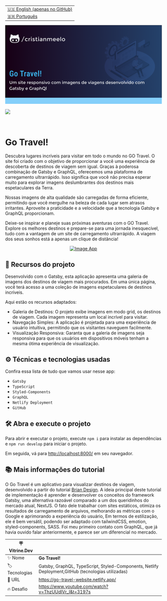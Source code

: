 <table align="right">
  <tr>
    <td>
      <a href="README-EN.md">🇺🇸 English (apenas no GitHub)</a>
    </td>
  </tr>
  <tr>
    <td>
      <a href="README.md">🇧🇷 Português</a>
    </td>
  </tr>
</table>

![](https://github.com/cristianmeelo/gatsby-travel-website/blob/master/thumbnail.png?raw=true)

![](https://github.com/cristianmeelo/gatsby-travel-website/blob/master/thumbnail-mockup.png?raw=true#vitrinedev)

<br/>

# Go Travel!

Descubra lugares incríveis para visitar em todo o mundo no GO Travel. O site foi criado com o objetivo de proporcionar a você uma experiência de descoberta de destinos de viagem sem igual. Graças à poderosa combinação de Gatsby e GraphQL, oferecemos uma plataforma de carregamento ultrarrápido. Isso significa que você não precisa esperar muito para explorar imagens deslumbrantes dos destinos mais espetaculares da Terra.

Nossas imagens de alta qualidade são carregadas de forma eficiente, permitindo que você mergulhe na beleza de cada lugar sem atrasos irritantes. Aproveite a praticidade e a velocidade que a tecnologia Gatsby e GraphQL proporcionam.

Deixe-se inspirar e planeje suas próximas aventuras com o GO Travel. Explore os melhores destinos e prepare-se para uma jornada inesquecível, tudo com a vantagem de um site de carregamento ultrarrápido. A viagem dos seus sonhos está a apenas um clique de distância!

<div align="center">
<a href="https://go-travel-website.netlify.app/">
  <img src="https://img.shields.io/badge/-CONFIRA%20AQUI-lightblue" alt="Image App" >
</a>
</div>

## 🔨 Recursos do projeto

Desenvolvido com o Gatsby, esta aplicação apresenta uma galeria de imagens dos destinos de viagem mais procurados. Em uma única página, você terá acesso a uma coleção de imagens espetaculares de destinos incríveis.

Aqui estão os recursos adaptados:

- Galeria de Destinos: O projeto exibe imagens em modo grid, os destinos de viagem. Cada imagem representa um local incrível para visitar.
- Navegação Simples: A aplicação é projetada para uma experiência de usuário intuitiva, permitindo que os visitantes naveguem facilmente.
- Visualização Responsiva: Garanta que a galeria de imagens seja responsiva para que os usuários em dispositivos móveis tenham a mesma ótima experiência de visualização.

## ⚙️ Técnicas e tecnologias usadas

Confira essa lista de tudo que vamos usar nesse app:

- `Gatsby`
- `TypeScript`
- `Styled-Components`
- `GraphQL`
- `Netlify Deployment`
- `GitHub`

## 🛠️ Abra e execute o projeto

Para abrir e executar o projeto, execute `npm i` para instalar as dependências e `npm run develop` para iniciar o projeto.

Em seguida, vá para <a href="http://localhost:8000/">http://localhost:8000/</a> em seu navegador.

## 📚 Mais informações do tutorial

O Go Travel é um aplicativo para visualizar destinos de viagem, desenvolvido a partir do tutorial [Brian Design](https://www.youtube.com/@BrianDesign).
A ideia principal deste tutorial de implementação é aprender e desenvolver os conceitos do framework Gatsby, uma alternativa razoável comparado a um dos queridinhos do mercado atual, NextJS. O fato dele trabalhar com sites estáticos, otimiza os resultados de carregamento de arquivos, melhorando as métricas com o Google e aprimorando a experiência do usuário, Em termos de estilização, ele é bem versátil, podendo ser adaptado com tailwindCSS, emotion, styled-components, SASS. Foi meu primeiro contato com GraphQL, que já havia ouvido falar anteriormente, e parece ser um diferencial no mercado.

| :placard: Vitrine.Dev |                                                                                                    |
| --------------------- | -------------------------------------------------------------------------------------------------- |
| :sparkles: Nome       | **Go Travel!**                                                                                     |
| :label: Tecnologias   | Gatsby, GraphQL, TypeScript, Styled-Components, Netlify Deployment,GitHub (tecnologias utilizadas) |
| :rocket: URL          | https://go-travel-website.netlify.app/                                                             |
| :fire: Desafio        | https://www.youtube.com/watch?v=ThzUUdIVr_I&t=3197s                                                |
